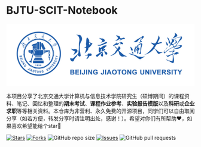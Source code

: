 # BJTU-SCIT-Notebook

![logo](./logo.jpg)

本项目分享了北京交通大学计算机与信息技术学院研究生（硕博期间）的课程资料、笔记、回忆和整理的**期末考试**、**课程作业参考**、**实验报告模版**以及**科研**或**企业求职**等等相关资料。本仓库为非营利、永久免费的开源项目，同学们可以自由取阅分享（如若方便，转发分享时请注明出处，感谢！）。希望对你们有所帮助❤️，如果喜欢希望能给个star🌟

[![Stars](https://img.shields.io/github/stars/Allenpandas/BJTU-SCIT-Notebook.svg)](https://github.com/Allenpandas/BJTU-SCIT-Notebook/stargazers)
[![Forks](https://img.shields.io/github/forks/Allenpandas/BJTU-SCIT-Notebook.svg)](https://github.com/Allenpandas/BJTU-SCIT-Notebook/network/members)
![GitHub repo size](https://img.shields.io/github/repo-size/Allenpandas/BJTU-SCIT-Notebook.svg)
[![Issues](https://img.shields.io/github/issues/Allenpandas/BJTU-SCIT-Notebook.svg)]()
![GitHub pull requests](https://img.shields.io/github/issues-pr/Allenpandas/BJTU-SCIT-Notebook.svg)
